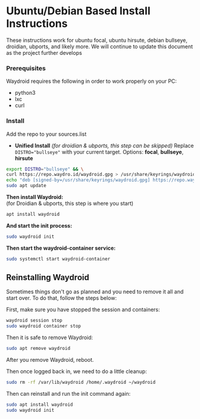 # Ubuntu/Debian Based Install Instructions

These instructions work for ubuntu focal, ubuntu hirsute, debian bullseye, droidian, ubports, and likely more. We will continue to update this document as the project further develops

### Prerequisites

Waydroid requires the following in order to work properly on your PC:

* python3
* lxc
* curl

### Install

Add the repo to your sources.list

* **Unified Install** _\(for droidian & ubports, this step can be skipped\)_ Replace `DISTRO="bullseye"` with your current target. Options: **focal**, **bullseye**, **hirsute**

```bash
export DISTRO="bullseye" && \
curl https://repo.waydro.id/waydroid.gpg > /usr/share/keyrings/waydroid.gpg && \ 
echo "deb [signed-by=/usr/share/keyrings/waydroid.gpg] https://repo.waydro.id/ $DISTRO main" > /etc/apt/sources.list.d/waydroid.list && \
sudo apt update
```

**Then install Waydroid:**  
\(for Droidian & ubports, this step is where you start\)

```bash
apt install waydroid
```

**And start the init process:**

```bash
sudo waydroid init
```

**Then start the waydroid-container service:**

```bash
sudo systemctl start waydroid-container
```

## Reinstalling Waydroid

Sometimes things don't go as planned and you need to remove it all and start over. To do that, follow the steps below:

First, make sure you have stopped the session and containers:

```bash
waydroid session stop
sudo waydroid container stop
```

Then it is safe to remove Waydroid:

```bash
sudo apt remove waydroid
```

After you remove Waydroid, reboot.

Then once logged back in, we need to do a little cleanup:

```bash
sudo rm -rf /var/lib/waydroid /home/.waydroid ~/waydroid
```

Then can reinstall and run the init command again:

```bash
sudo apt install waydroid
sudo waydroid init
```

